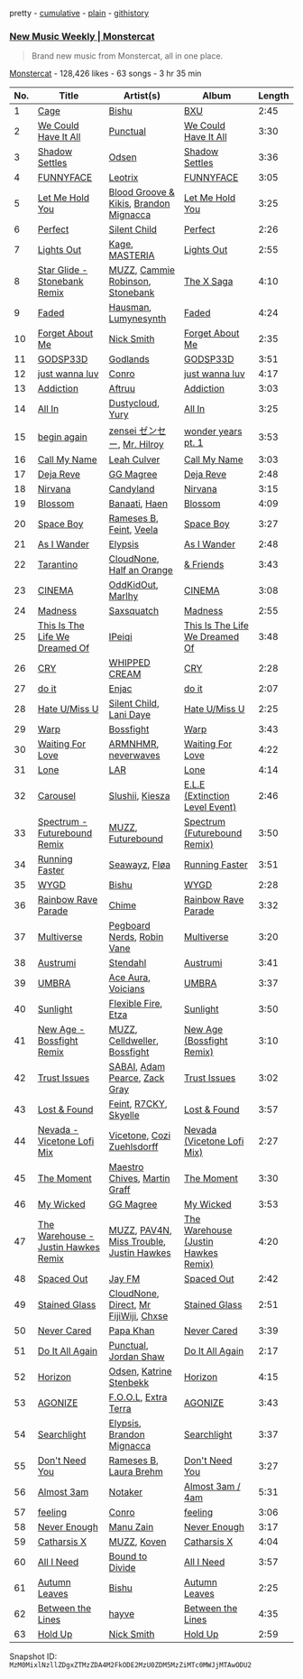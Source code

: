 pretty - [cumulative](/playlists/cumulative/4kw9kdjzx1UmyWvpysl0y2.md) - [plain](/playlists/plain/4kw9kdjzx1UmyWvpysl0y2) - [githistory](https://github.githistory.xyz/mackorone/spotify-playlist-archive/blob/main/playlists/plain/4kw9kdjzx1UmyWvpysl0y2)

### [New Music Weekly \| Monstercat](https://open.spotify.com/playlist/4kw9kdjzx1UmyWvpysl0y2)

> Brand new music from Monstercat, all in one place.

[Monstercat](https://open.spotify.com/user/monstercatmedia) - 128,426 likes - 63 songs - 3 hr 35 min

| No. | Title | Artist(s) | Album | Length |
|---|---|---|---|---|
| 1 | [Cage](https://open.spotify.com/track/0KQ80se6Ppe4BRygTmhRcZ) | [Bishu](https://open.spotify.com/artist/1DzQInbDVhE9Lh5s6T0DUL) | [BXU](https://open.spotify.com/album/4nwYxSA4OjDBTFpiY2yKoJ) | 2:45 |
| 2 | [We Could Have It All](https://open.spotify.com/track/2exlWmUXIoMGpo5SvWXwN5) | [Punctual](https://open.spotify.com/artist/1ocnIbhFWM9bSPrd7Hu4zF) | [We Could Have It All](https://open.spotify.com/album/6Nm8yTBRXvqYY6LuGsvXHu) | 3:30 |
| 3 | [Shadow Settles](https://open.spotify.com/track/6mZ1ymTDdQSUUYkYoj8mD8) | [Odsen](https://open.spotify.com/artist/5u9LEu640uGxBEKnU1PY9V) | [Shadow Settles](https://open.spotify.com/album/0vwc9eYpRD229CD7Hqi3nB) | 3:36 |
| 4 | [FUNNYFACE](https://open.spotify.com/track/0UVNivgKffuFPiJD4Fo2ba) | [Leotrix](https://open.spotify.com/artist/3mVL1qynaYs31rgyDTytkS) | [FUNNYFACE](https://open.spotify.com/album/7MCFj5q1aq9n2Kg4vJPRd0) | 3:05 |
| 5 | [Let Me Hold You](https://open.spotify.com/track/40gUXVKUY4etoVasp7SDWh) | [Blood Groove & Kikis](https://open.spotify.com/artist/7KIJwcYLtYSSNmP8KzmA9V), [Brandon Mignacca](https://open.spotify.com/artist/5k1EecpyjkutxtmZKlsBOj) | [Let Me Hold You](https://open.spotify.com/album/6DA3EYXV7y0D5EI7iFtX3N) | 3:25 |
| 6 | [Perfect](https://open.spotify.com/track/3h4NC7LmDnz05P5rv1DGRK) | [Silent Child](https://open.spotify.com/artist/59XQUEHhy5830QsAsmhe2M) | [Perfect](https://open.spotify.com/album/5rYoX9kP81D7w11FdjQSxe) | 2:26 |
| 7 | [Lights Out](https://open.spotify.com/track/75QDpUx2auLj2WBmq4D4DO) | [Kage](https://open.spotify.com/artist/6ehv7BnQkNEh7Hqd8rRcot), [MASTERIA](https://open.spotify.com/artist/1cI5bP7j48xbopq0T3PRZO) | [Lights Out](https://open.spotify.com/album/1O3Pne76S6foaWI0eLw3BJ) | 2:55 |
| 8 | [Star Glide \- Stonebank Remix](https://open.spotify.com/track/0tRIhHyjXfeElFTObVEJDg) | [MUZZ](https://open.spotify.com/artist/4UNnRb4LN2hGtbtMfPzMhg), [Cammie Robinson](https://open.spotify.com/artist/4CzzY9kG8C2BLOuTuy3oLe), [Stonebank](https://open.spotify.com/artist/4lC8Q0azW5ij2e1skZo377) | [The X Saga](https://open.spotify.com/album/0cEjf52EUrUJGPxlW205ea) | 4:10 |
| 9 | [Faded](https://open.spotify.com/track/7oOgau5yTVoRIDAs5GiMCf) | [Hausman](https://open.spotify.com/artist/1jD9rZnKHp1tqnYMxSxkiQ), [Lumynesynth](https://open.spotify.com/artist/2piOPWDGkopcabpha2zngD) | [Faded](https://open.spotify.com/album/1WAMrFtszAHHxnKavbLG5K) | 4:24 |
| 10 | [Forget About Me](https://open.spotify.com/track/5dvLCzrpzVHYdOUdIL9EHW) | [Nick Smith](https://open.spotify.com/artist/5W5JelsLmCytPXmzN5w8fc) | [Forget About Me](https://open.spotify.com/album/4H71ai7RsurejlGLvjdzoz) | 2:35 |
| 11 | [GODSP33D](https://open.spotify.com/track/2vwUVTnCuiAuIV0VyeGubZ) | [Godlands](https://open.spotify.com/artist/2BW6zD5lzOxdEFWrgsHMq8) | [GODSP33D](https://open.spotify.com/album/1OKa68xmBjB5L5kLFtYTPP) | 3:51 |
| 12 | [just wanna luv](https://open.spotify.com/track/5Dvd2vfqvPg0RCXQ9DpKee) | [Conro](https://open.spotify.com/artist/1BAdSa5cdtCNLbvT7gWmtJ) | [just wanna luv](https://open.spotify.com/album/2SwH358tYGHvJH7Z6DhWHv) | 4:17 |
| 13 | [Addiction](https://open.spotify.com/track/0XM2m2WD4G0mpQqf3LpBGK) | [Aftruu](https://open.spotify.com/artist/5j8cJ0cS4JKvSAwmX5NDcH) | [Addiction](https://open.spotify.com/album/4Jf40Z8SdqGDIjDarkfMDL) | 3:03 |
| 14 | [All In](https://open.spotify.com/track/32hXXUEV1w8DaGnklg1NrP) | [Dustycloud](https://open.spotify.com/artist/5O9MafawyW4O2WhJQKXj2d), [Yury](https://open.spotify.com/artist/2XlwOcXssC0QnupEF3RLov) | [All In](https://open.spotify.com/album/2xtIgNQmBybaMsglf2gKMz) | 3:25 |
| 15 | [begin again](https://open.spotify.com/track/2HzjHQ9QEZnYl3sDbWmhQo) | [zensei ゼンセー](https://open.spotify.com/artist/6T9kdEIYDzBGxqO6X1Fl63), [Mr\. Hilroy](https://open.spotify.com/artist/1SDhLZ6y3x0OEGEHZ96K2T) | [wonder years pt\. 1](https://open.spotify.com/album/4TAy3EjqjNvl5LtVWAH4gM) | 3:53 |
| 16 | [Call My Name](https://open.spotify.com/track/2RTSOgbEyShCnvxsHbCC7D) | [Leah Culver](https://open.spotify.com/artist/0KEExJc1NKwmzJxQHbbkts) | [Call My Name](https://open.spotify.com/album/7klufynHglkdPiPu82O4wB) | 3:03 |
| 17 | [Deja Reve](https://open.spotify.com/track/1nkpXkr1Qacmp2BPd6mgct) | [GG Magree](https://open.spotify.com/artist/54pgkpWVgQYbQXD8bkUP8n) | [Deja Reve](https://open.spotify.com/album/1hKAyeVJEnIJWZtKOkhnsu) | 2:48 |
| 18 | [Nirvana](https://open.spotify.com/track/7detTFsv31gyHyCTeMTMi8) | [Candyland](https://open.spotify.com/artist/3wzxasxU7kQxHPr0ky5rJq) | [Nirvana](https://open.spotify.com/album/3xfdjH3nHygrPDO1TlVIOK) | 3:15 |
| 19 | [Blossom](https://open.spotify.com/track/77vrwV62LCLmun3GIcC4og) | [Banaati](https://open.spotify.com/artist/3lwdREjAeG9zskfcoPYAz4), [Haen](https://open.spotify.com/artist/09XV7VUHzuQEzdkul75n6g) | [Blossom](https://open.spotify.com/album/6eWw2tFagx7hdeT7A9MfjE) | 4:09 |
| 20 | [Space Boy](https://open.spotify.com/track/15fhccPHabcXcrmIxKFHum) | [Rameses B](https://open.spotify.com/artist/06EfEcjc0vdvI6VNL0soIO), [Feint](https://open.spotify.com/artist/6RQ9kYbHisp1UUbnfwHNeU), [Veela](https://open.spotify.com/artist/3CiuuHKIxxJPoNRvF94GtR) | [Space Boy](https://open.spotify.com/album/577vK0xFStmdlV3ggukLmZ) | 3:27 |
| 21 | [As I Wander](https://open.spotify.com/track/4z9xtib1MazaujgJmSBxUB) | [Elypsis](https://open.spotify.com/artist/6ECqUbMiv22cNYmeBIOoPL) | [As I Wander](https://open.spotify.com/album/4vimkzGnMvAaGc1eqtzx2u) | 2:48 |
| 22 | [Tarantino](https://open.spotify.com/track/5UMs8rciA9omc6JDrWDV8Y) | [CloudNone](https://open.spotify.com/artist/49vNfTzZU1nXv2xO34z5RY), [Half an Orange](https://open.spotify.com/artist/64N3o9z76C2APyfgQV2HMp) | [& Friends](https://open.spotify.com/album/2ISFdlM8xYsp5D2Vndh6Br) | 3:43 |
| 23 | [CINEMA](https://open.spotify.com/track/1KUlGcqkfUjnoTL20bhtPr) | [OddKidOut](https://open.spotify.com/artist/6l6zabESz1QE4me8Cz3uux), [Marlhy](https://open.spotify.com/artist/1fvH6NeNDohKGKwvRiebRA) | [CINEMA](https://open.spotify.com/album/4fqBn6j0jf2eLaBhZwA1dp) | 3:08 |
| 24 | [Madness](https://open.spotify.com/track/3zsPz5ElM9EZZALNNN5gBy) | [Saxsquatch](https://open.spotify.com/artist/0rsyQklwpBiAvkeXbnFB1t) | [Madness](https://open.spotify.com/album/7jyOHk3mdvqCpGWqsj7aPE) | 2:55 |
| 25 | [This Is The Life We Dreamed Of](https://open.spotify.com/track/3pUcJ0iqUjdBp5Tecep22N) | [IPeiqi](https://open.spotify.com/artist/62ttTweDvqEfd60TMZaUzc) | [This Is The Life We Dreamed Of](https://open.spotify.com/album/1Mf5B4sfQnNMkpxt20SZvE) | 3:48 |
| 26 | [CRY](https://open.spotify.com/track/1xeOJfKycH2GR5UDwDNjzu) | [WHIPPED CREAM](https://open.spotify.com/artist/5CMaNobmJYgXcfiT0zYOwi) | [CRY](https://open.spotify.com/album/3VzskMtVDfE6uU1JAci7Ct) | 2:28 |
| 27 | [do it](https://open.spotify.com/track/3CQBzi1hvykznrFbZOGqnO) | [Enjac](https://open.spotify.com/artist/7iIiRw3JSWI8c9n8CIQS3f) | [do it](https://open.spotify.com/album/7IRCq5EPsHeuG3kSIu67X9) | 2:07 |
| 28 | [Hate U/Miss U](https://open.spotify.com/track/0RX7vFXvhylgh1xoPAjmPL) | [Silent Child](https://open.spotify.com/artist/59XQUEHhy5830QsAsmhe2M), [Lani Daye](https://open.spotify.com/artist/1fYnA1IkOOJ3mtWl02xKk3) | [Hate U/Miss U](https://open.spotify.com/album/1cLVwfsFCR0tqndu3YaNEO) | 2:25 |
| 29 | [Warp](https://open.spotify.com/track/1SLsfw9abIe3k8QlQYuHqj) | [Bossfight](https://open.spotify.com/artist/1fILrc9B34DjHxSMkJmyBN) | [Warp](https://open.spotify.com/album/4awsZLcxJXiAdiLU5Jzv5a) | 3:43 |
| 30 | [Waiting For Love](https://open.spotify.com/track/0LtlhQCJl4un9g0rwmIz9x) | [ARMNHMR](https://open.spotify.com/artist/0P2bZXPyjHYRW4guHVAFl1), [neverwaves](https://open.spotify.com/artist/2js39lyEUjoD0x3VxshU5o) | [Waiting For Love](https://open.spotify.com/album/6CHRqmshlcoCfUTqck1IUB) | 4:22 |
| 31 | [Lone](https://open.spotify.com/track/6V90OtIX1Ja8OvqvPFMe9Z) | [LAR](https://open.spotify.com/artist/2w3NdJswSn39l3TU9vIRq0) | [Lone](https://open.spotify.com/album/4woa0Yhe82WmbMGe7zuxS1) | 4:14 |
| 32 | [Carousel](https://open.spotify.com/track/2vP8axvS6mqgnPwwxMARPs) | [Slushii](https://open.spotify.com/artist/41rVuRHYAiH7ltBTHVR9We), [Kiesza](https://open.spotify.com/artist/4zxvC7CRGvggq9EWXOpwAo) | [E.L.E \(Extinction Level Event\)](https://open.spotify.com/album/6dwrAsvDJ3qpogoK1jxzAE) | 2:46 |
| 33 | [Spectrum \- Futurebound Remix](https://open.spotify.com/track/4PCa9U1xxIgyCsUe6mE40Z) | [MUZZ](https://open.spotify.com/artist/4UNnRb4LN2hGtbtMfPzMhg), [Futurebound](https://open.spotify.com/artist/2Vqj1e2oloOKNqAT2gpoa5) | [Spectrum \(Futurebound Remix\)](https://open.spotify.com/album/7eyzszsLG8gfNiPSDPqCuP) | 3:50 |
| 34 | [Running Faster](https://open.spotify.com/track/1eJyFR21xkbS6JJIt5PUCH) | [Seawayz](https://open.spotify.com/artist/1kDtzWANi4LOiGt0uM5Wjr), [Fløa](https://open.spotify.com/artist/3XgQiERzlGzUe286O2jo7I) | [Running Faster](https://open.spotify.com/album/1XRiyMmGXUtzboy9peGHoe) | 3:51 |
| 35 | [WYGD](https://open.spotify.com/track/2TRhRhzp9xGrS7yWtDJili) | [Bishu](https://open.spotify.com/artist/1DzQInbDVhE9Lh5s6T0DUL) | [WYGD](https://open.spotify.com/album/0nuPNR9F9QyfuxtOT0Fqhs) | 2:28 |
| 36 | [Rainbow Rave Parade](https://open.spotify.com/track/0hsD0hitwYa7SbFrpniYuS) | [Chime](https://open.spotify.com/artist/3hMTYaexWgGkXqvbkt6EIS) | [Rainbow Rave Parade](https://open.spotify.com/album/7D4xvOL1vzaKhLM2JIRkWz) | 3:32 |
| 37 | [Multiverse](https://open.spotify.com/track/33TrEPQwAW93YUdHjGcECq) | [Pegboard Nerds](https://open.spotify.com/artist/0lLY20XpZ9yDobkbHI7u1y), [Robin Vane](https://open.spotify.com/artist/4staIXcWEmr34cRhsDp8nW) | [Multiverse](https://open.spotify.com/album/2Ni1r9D9T1EoICJULapoRb) | 3:20 |
| 38 | [Austrumi](https://open.spotify.com/track/5B1gQJ5U3bYC8JWSdpW0xS) | [Stendahl](https://open.spotify.com/artist/7hLrjiuNxZIf9JSPz2CbAo) | [Austrumi](https://open.spotify.com/album/7H5zEEUwD2PgpnbSFx21Si) | 3:41 |
| 39 | [UMBRA](https://open.spotify.com/track/4g3o3KScQl3MVW8THLDBVQ) | [Ace Aura](https://open.spotify.com/artist/5o2KBzYUFierWmBhSemAhq), [Voicians](https://open.spotify.com/artist/5DNApAt05XowaylsOJo1eW) | [UMBRA](https://open.spotify.com/album/59fWEADeIRqcLNbpLK93F6) | 3:37 |
| 40 | [Sunlight](https://open.spotify.com/track/4ii7MVY3GCm4vQZM6uMDDx) | [Flexible Fire](https://open.spotify.com/artist/76sA8VLsfgOY1qoNgHnf8K), [Etza](https://open.spotify.com/artist/5XCGOe3YCAhxsfQIUb5xGe) | [Sunlight](https://open.spotify.com/album/7qPdbWFcEIHUkVMdRdP6kJ) | 3:50 |
| 41 | [New Age \- Bossfight Remix](https://open.spotify.com/track/5aCABFeoSwL2Ux0c1gW2QL) | [MUZZ](https://open.spotify.com/artist/4UNnRb4LN2hGtbtMfPzMhg), [Celldweller](https://open.spotify.com/artist/4BKyei61gtyDFxlKhcvBJJ), [Bossfight](https://open.spotify.com/artist/1fILrc9B34DjHxSMkJmyBN) | [New Age \(Bossfight Remix\)](https://open.spotify.com/album/4wUzPAPk50YZRRxMcCRPPX) | 3:10 |
| 42 | [Trust Issues](https://open.spotify.com/track/5nAcDjHi1Sn9d24ZPwYpZc) | [SABAI](https://open.spotify.com/artist/4OaSyxqlkp7aVpAZwF02QZ), [Adam Pearce](https://open.spotify.com/artist/0AhdWP01wLAKxDfhsKMEKf), [Zack Gray](https://open.spotify.com/artist/4ts4KzTqLDytonufwGpl9l) | [Trust Issues](https://open.spotify.com/album/1l3DW3iuvlS7uxxhxjAWoF) | 3:02 |
| 43 | [Lost & Found](https://open.spotify.com/track/5ids0N0UPvFHDYDtvDgVCl) | [Feint](https://open.spotify.com/artist/6RQ9kYbHisp1UUbnfwHNeU), [R7CKY](https://open.spotify.com/artist/7nwTgB0QOv2yGprKxofyT8), [Skyelle](https://open.spotify.com/artist/5mMt0V809N7Y5mOUYsmOW6) | [Lost & Found](https://open.spotify.com/album/1Qpo82QvvoXCawctSQfNNJ) | 3:57 |
| 44 | [Nevada \- Vicetone Lofi Mix](https://open.spotify.com/track/0ueILWV4Pvzx5hJCMCn975) | [Vicetone](https://open.spotify.com/artist/0daugAjUgbJSqdlyYNwIbT), [Cozi Zuehlsdorff](https://open.spotify.com/artist/5wMfct6VVvaVQ8xGCXxIUa) | [Nevada \(Vicetone Lofi Mix\)](https://open.spotify.com/album/5S69WMh7mRHeLb8BQrq9sA) | 2:27 |
| 45 | [The Moment](https://open.spotify.com/track/7kJbF9HTZVkaU2e2yf42dB) | [Maestro Chives](https://open.spotify.com/artist/1HD6q5dxREv64GOc3H7vBs), [Martin Graff](https://open.spotify.com/artist/6SR5c2LXuUrSqhqkj3MTz9) | [The Moment](https://open.spotify.com/album/0ASBkV3dhCp5dvCNpHwzEb) | 3:30 |
| 46 | [My Wicked](https://open.spotify.com/track/6H8qW0UoLvVWFaE0sms6NK) | [GG Magree](https://open.spotify.com/artist/54pgkpWVgQYbQXD8bkUP8n) | [My Wicked](https://open.spotify.com/album/7skCuoEmOR3b0sMdWbKkVq) | 3:53 |
| 47 | [The Warehouse \- Justin Hawkes Remix](https://open.spotify.com/track/7sYmU8hHavV3BUpCjRKsKe) | [MUZZ](https://open.spotify.com/artist/4UNnRb4LN2hGtbtMfPzMhg), [PAV4N](https://open.spotify.com/artist/1csMDtU42ZYNaqadbA4TAK), [Miss Trouble](https://open.spotify.com/artist/6pXPaQEZ2EyfxIRtf9JwyJ), [Justin Hawkes](https://open.spotify.com/artist/5bNvSO3b75SGJrx0kOt996) | [The Warehouse \(Justin Hawkes Remix\)](https://open.spotify.com/album/5lxvypUozCcKPlMoKrGuAO) | 4:20 |
| 48 | [Spaced Out](https://open.spotify.com/track/4cG0DczmM59OoR7Pcoc9Mx) | [Jay FM](https://open.spotify.com/artist/0XHQV1DM8cqEJrB4gRuogs) | [Spaced Out](https://open.spotify.com/album/1XHf7B0DwZTIMzSxeRKJEv) | 2:42 |
| 49 | [Stained Glass](https://open.spotify.com/track/6jAPzxblYZrD1XpGAhIswt) | [CloudNone](https://open.spotify.com/artist/49vNfTzZU1nXv2xO34z5RY), [Direct](https://open.spotify.com/artist/5eOyDcFvvdc7D7BD6gCdsi), [Mr FijiWiji](https://open.spotify.com/artist/2uEo8Rajpdz1AqineCVLHq), [Chxse](https://open.spotify.com/artist/1Xyr7EUPlc0ZDHaE0VRBRz) | [Stained Glass](https://open.spotify.com/album/4VYcnqjXVo6ekUEIOUr0Ml) | 2:51 |
| 50 | [Never Cared](https://open.spotify.com/track/1eFlpHjgc4OCRMo4TgAh5g) | [Papa Khan](https://open.spotify.com/artist/7DKYxh9hbhtTdPRSubo2iM) | [Never Cared](https://open.spotify.com/album/1P1wiF5kauftUiGBrZCs3Y) | 3:39 |
| 51 | [Do It All Again](https://open.spotify.com/track/6BwPstqf4RoRMbDidFWNxE) | [Punctual](https://open.spotify.com/artist/1ocnIbhFWM9bSPrd7Hu4zF), [Jordan Shaw](https://open.spotify.com/artist/6Z8vLeI1ZMj2kzTNWVOBXr) | [Do It All Again](https://open.spotify.com/album/1WIy38HHVBg8KG3hVkCE2V) | 2:17 |
| 52 | [Horizon](https://open.spotify.com/track/6C2RhafaJZZ8kKN9ExyLlp) | [Odsen](https://open.spotify.com/artist/5u9LEu640uGxBEKnU1PY9V), [Katrine Stenbekk](https://open.spotify.com/artist/6Nxgeg0RW2lIaU35QlmJpo) | [Horizon](https://open.spotify.com/album/2ogg97CuneZYdfjrDLqx8S) | 4:15 |
| 53 | [AGONIZE](https://open.spotify.com/track/6vuF3LYipww2DRhRJ9s7CH) | [F.O.O.L](https://open.spotify.com/artist/1ldNdtZX38LAsOk0ciLvb2), [Extra Terra](https://open.spotify.com/artist/4wjUOQuVVl9qzSdSX1E1yU) | [AGONIZE](https://open.spotify.com/album/19M2LqtlyvIT3VUnCD8rpx) | 3:43 |
| 54 | [Searchlight](https://open.spotify.com/track/5uvTLiE8me3c4rW3mlVQbL) | [Elypsis](https://open.spotify.com/artist/6ECqUbMiv22cNYmeBIOoPL), [Brandon Mignacca](https://open.spotify.com/artist/5k1EecpyjkutxtmZKlsBOj) | [Searchlight](https://open.spotify.com/album/6VhsXwh4KOtMPyXJSLnIm5) | 3:37 |
| 55 | [Don't Need You](https://open.spotify.com/track/3DyQ8iVs0kfsgbugsPQfT8) | [Rameses B](https://open.spotify.com/artist/06EfEcjc0vdvI6VNL0soIO), [Laura Brehm](https://open.spotify.com/artist/7ddnIV2r4SLjuwyGlgLIWt) | [Don't Need You](https://open.spotify.com/album/6IVig4iThZNVK8Fz7xtRTz) | 3:27 |
| 56 | [Almost 3am](https://open.spotify.com/track/3cmpyH2zavEwZwWIGHcdyh) | [Notaker](https://open.spotify.com/artist/0I7HgbIetYEIweWq7nD6En) | [Almost 3am / 4am](https://open.spotify.com/album/7imIuXGdsrD3pXy9pFoIq7) | 5:31 |
| 57 | [feeling](https://open.spotify.com/track/5mdCX1AXoc8EDupVjAn581) | [Conro](https://open.spotify.com/artist/1BAdSa5cdtCNLbvT7gWmtJ) | [feeling](https://open.spotify.com/album/1tyMgTVA2zIUjppWaqmf5W) | 3:06 |
| 58 | [Never Enough](https://open.spotify.com/track/0OIHK8vvOTnjg4dtBH34qX) | [Manu Zain](https://open.spotify.com/artist/6MIXwGBFXAuLoaZ6s0fCT7) | [Never Enough](https://open.spotify.com/album/4GN1ATNzGkfuhGDgcnKgKJ) | 3:17 |
| 59 | [Catharsis X](https://open.spotify.com/track/7ktbuWqGUsNmAS9OoNwgWk) | [MUZZ](https://open.spotify.com/artist/4UNnRb4LN2hGtbtMfPzMhg), [Koven](https://open.spotify.com/artist/3UCbp6D1lvILlxRJT9LnFa) | [Catharsis X](https://open.spotify.com/album/3ryV1s0kjVYKwRR4Is6Dqs) | 4:04 |
| 60 | [All I Need](https://open.spotify.com/track/1uBA1ThKO8teqrrpeMHk8h) | [Bound to Divide](https://open.spotify.com/artist/5nQ7llwdZYT6MWMeLLe8dc) | [All I Need](https://open.spotify.com/album/5awCxZjxAP9h7gyPasDTNb) | 3:57 |
| 61 | [Autumn Leaves](https://open.spotify.com/track/2WZk9IjjmgThbmlyuu6UFK) | [Bishu](https://open.spotify.com/artist/1DzQInbDVhE9Lh5s6T0DUL) | [Autumn Leaves](https://open.spotify.com/album/6AYKIeSkQ1D1IcKTRgynd4) | 2:25 |
| 62 | [Between the Lines](https://open.spotify.com/track/4i3yA5Fw7yDsm7WtXXbFKK) | [hayve](https://open.spotify.com/artist/6HT10ZbNJFIRYirBe3PTxs) | [Between the Lines](https://open.spotify.com/album/2ZfG7t9gQhlSA9fHvyqvta) | 4:35 |
| 63 | [Hold Up](https://open.spotify.com/track/2Q0zaBd4u0mwEd7KNppKEf) | [Nick Smith](https://open.spotify.com/artist/5W5JelsLmCytPXmzN5w8fc) | [Hold Up](https://open.spotify.com/album/0EHxZE2tTIlOXkWuUSpXXJ) | 2:59 |

Snapshot ID: `MzM0MixlNzllZDgxZTMzZDA4M2FkODE2MzU0ZDM5MzZiMTc0MWJjMTAwODU2`
